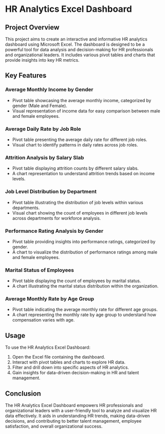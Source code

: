 # HR Analytics Excel Dashboard

## Project Overview

This project aims to create an interactive and informative HR analytics dashboard using Microsoft Excel. The dashboard is designed to be a powerful tool for data analysis and decision-making for HR professionals and organizational leaders. It includes various pivot tables and charts that provide insights into key HR metrics.

## Key Features

### Average Monthly Income by Gender
- Pivot table showcasing the average monthly income, categorized by gender (Male and Female).
- Visual representation of income data for easy comparison between male and female employees.

### Average Daily Rate by Job Role
- Pivot table presenting the average daily rate for different job roles.
- Visual chart to identify patterns in daily rates across job roles.

### Attrition Analysis by Salary Slab
- Pivot table displaying attrition counts by different salary slabs.
- A chart representation to understand attrition trends based on income levels.

### Job Level Distribution by Department
- Pivot table illustrating the distribution of job levels within various departments.
- Visual chart showing the count of employees in different job levels across departments for workforce analysis.

### Performance Rating Analysis by Gender
- Pivot table providing insights into performance ratings, categorized by gender.
- A chart to visualize the distribution of performance ratings among male and female employees.

### Marital Status of Employees
- Pivot table displaying the count of employees by marital status.
- A chart illustrating the marital status distribution within the organization.

### Average Monthly Rate by Age Group
- Pivot table indicating the average monthly rate for different age groups.
- A chart representing the monthly rate by age group to understand how compensation varies with age.

## Usage

To use the HR Analytics Excel Dashboard:
1. Open the Excel file containing the dashboard.
2. Interact with pivot tables and charts to explore HR data.
3. Filter and drill down into specific aspects of HR analytics.
4. Gain insights for data-driven decision-making in HR and talent management.

## Conclusion

The HR Analytics Excel Dashboard empowers HR professionals and organizational leaders with a user-friendly tool to analyze and visualize HR data effectively. It aids in understanding HR trends, making data-driven decisions, and contributing to better talent management, employee satisfaction, and overall organizational success.
